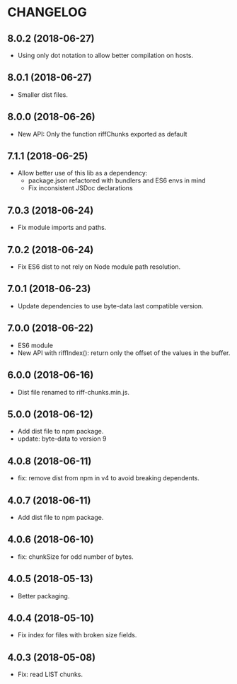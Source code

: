 # CHANGELOG

## 8.0.2 (2018-06-27)
- Using only dot notation to allow better compilation on hosts.

## 8.0.1 (2018-06-27)
- Smaller dist files.

## 8.0.0 (2018-06-26)
- New API: Only the function riffChunks exported as default

## 7.1.1 (2018-06-25)
- Allow better use of this lib as a dependency:
	- package.json refactored with bundlers and ES6 envs in mind
	- Fix inconsistent JSDoc declarations

## 7.0.3 (2018-06-24)
- Fix module imports and paths.

## 7.0.2 (2018-06-24)
- Fix ES6 dist to not rely on Node module path resolution.

## 7.0.1 (2018-06-23)
- Update dependencies to use byte-data last compatible version.

## 7.0.0 (2018-06-22)
- ES6 module
- New API with riffIndex(): return only the offset of the values in the buffer.

## 6.0.0 (2018-06-16)
- Dist file renamed to riff-chunks.min.js.

## 5.0.0 (2018-06-12)
- Add dist file to npm package.
- update: byte-data to version 9

## 4.0.8 (2018-06-11)
- fix: remove dist from npm in v4 to avoid breaking dependents.

## 4.0.7 (2018-06-11)
- Add dist file to npm package.

## 4.0.6 (2018-06-10)
- fix: chunkSize for odd number of bytes.

## 4.0.5 (2018-05-13)
- Better packaging.

## 4.0.4 (2018-05-10)
- Fix index for files with broken size fields.

## 4.0.3 (2018-05-08)
- Fix: read LIST chunks.